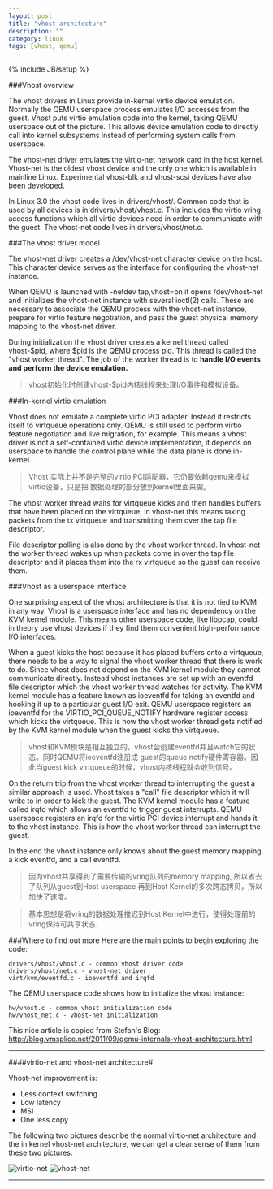 ```yaml
---
layout: post
title: "vhost architecture"
description: ""
category: linux
tags: [vhost, qemu]
---
```

{% include JB/setup %}


###Vhost overview

The vhost drivers in Linux provide in-kernel virtio device emulation.
Normally the QEMU userspace process emulates I/O accesses from the guest.
Vhost puts virtio emulation code into the kernel, taking QEMU userspace out
of the picture. This allows device emulation code to directly call into kernel
subsystems instead of performing system calls from userspace.

The vhost-net driver emulates the virtio-net network card in the host kernel.
Vhost-net is the oldest vhost device and the only one which is available in
mainline Linux. Experimental vhost-blk and vhost-scsi devices have also been developed.

In Linux 3.0 the vhost code lives in drivers/vhost/. Common code that is used by all
devices is in drivers/vhost/vhost.c. This includes the virtio vring access functions
which all virtio devices need in order to communicate with the guest. The vhost-net
code lives in drivers/vhost/net.c.

###The vhost driver model

The vhost-net driver creates a /dev/vhost-net character device on the host.
This character device serves as the interface for configuring the vhost-net instance.

When QEMU is launched with -netdev tap,vhost=on it opens /dev/vhost-net and initializes
the vhost-net instance with several ioctl(2) calls. These are necessary to associate the
QEMU process with the vhost-net instance, prepare for virtio feature negotiation, and pass
the guest physical memory mapping to the vhost-net driver.

During initialization the vhost driver creates a kernel thread called vhost-$pid,
where $pid is the QEMU process pid. This thread is called the "vhost worker thread".
The job of the worker thread is to **handle I/O events and perform the device emulation.**

>vhost初始化时创建vhost-$pid内核线程来处理I/O事件和模拟设备。

###In-kernel virtio emulation

Vhost does not emulate a complete virtio PCI adapter. Instead it restricts itself to
virtqueue operations only. QEMU is still used to perform virtio feature negotiation
and live migration, for example. This means a vhost driver is not a self-contained virtio
device implementation, it depends on userspace to handle the control plane while the data
plane is done in-kernel.

> Vhost 实际上并不是完整的virtio PCI适配器，它仍要依赖qemu来模拟virtio设备，只是把
> 数据处理的部分放到kernel里面来做。

The vhost worker thread waits for virtqueue kicks and then handles buffers that have been
placed on the virtqueue. In vhost-net this means taking packets from the tx virtqueue and
transmitting them over the tap file descriptor.

File descriptor polling is also done by the vhost worker thread. In vhost-net the worker
thread wakes up when packets come in over the tap file descriptor and it places them into
the rx virtqueue so the guest can receive them.

###Vhost as a userspace interface

One surprising aspect of the vhost architecture is that it is not tied to KVM in any way.
Vhost is a userspace interface and has no dependency on the KVM kernel module. This means
other userspace code, like libpcap, could in theory use vhost devices if they find them
convenient high-performance I/O interfaces.

When a guest kicks the host because it has placed buffers onto a virtqueue, there needs to
be a way to signal the vhost worker thread that there is work to do. Since vhost does not
depend on the KVM kernel module they cannot communicate directly. Instead vhost instances
are set up with an eventfd file descriptor which the vhost worker thread watches for activity.
The KVM kernel module has a feature known as ioeventfd for taking an eventfd and hooking it up
to a particular guest I/O exit. QEMU userspace registers an ioeventfd for the
VIRTIO_PCI_QUEUE_NOTIFY hardware register access which kicks the virtqueue. This is how the
vhost worker thread gets notified by the KVM kernel module when the guest kicks the virtqueue.

> vhost和KVM模块是相互独立的，vhost会创建eventfd并且watch它的状态。同时QEMU将ioeventfd注册成
> guest的queue notify硬件寄存器。因此当guest kick virtqueue的时候，vhost内核线程就会收到信号。

On the return trip from the vhost worker thread to interrupting the guest a similar approach
is used. Vhost takes a "call" file descriptor which it will write to in order to kick the guest.
The KVM kernel module has a feature called irqfd which allows an eventfd to trigger guest interrupts.
QEMU userspace registers an irqfd for the virtio PCI device interrupt and hands it to the vhost
instance. This is how the vhost worker thread can interrupt the guest.

In the end the vhost instance only knows about the guest memory mapping, a kick eventfd,
and a call eventfd.

> 因为vhost共享得到了需要传输的vring队列的memory mapping, 所以省去了队列从guest到Host userspace
> 再到Host Kernel的多次跨态拷贝，所以加快了速度。

> 基本思想是将vring的数据处理推迟到Host Kernel中进行，使得处理前的vring保持可共享状态.

###Where to find out more
Here are the main points to begin exploring the code:

    drivers/vhost/vhost.c - common vhost driver code
    drivers/vhost/net.c - vhost-net driver
    virt/kvm/eventfd.c - ioeventfd and irqfd

The QEMU userspace code shows how to initialize the vhost instance:

    hw/vhost.c - common vhost initialization code
    hw/vhost_net.c - vhost-net initialization


This nice article is copied from Stefan's Blog:
<http://blog.vmsplice.net/2011/09/qemu-internals-vhost-architecture.html>

---

####virtio-net and vhost-net architecture#


Vhost-net improvement is:

- Less context switching
- Low latency
- MSI
- One less copy

The following two pictures describe the normal virtio-net architecture and the
in kernel vhost-net architecture, we can get a clear sense of them from these two
pictures.

![virtio-net](https://app.yinxiang.com/shard/s61/res/c7f7a13d-afc7-4c77-9ae7-3360cbe346a8)
![vhost-net](https://app.yinxiang.com/shard/s61/res/6f71a910-896b-4e4c-905b-94509245089f)


---
